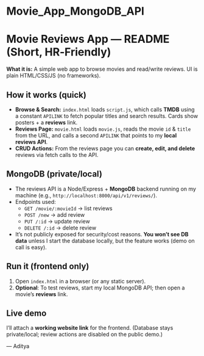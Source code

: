 # Movie_App_MongoDB_API

# Movie Reviews App — README (Short, HR‑Friendly)

**What it is:** A simple web app to browse movies and read/write reviews. UI is plain HTML/CSS/JS (no frameworks).

## How it works (quick)
- **Browse & Search:** `index.html` loads `script.js`, which calls **TMDB** using a constant `APILINK` to fetch popular titles and search results. Cards show posters + a **reviews** link.
- **Reviews Page:** `movie.html` loads `movie.js`, reads the movie `id` & `title` from the URL, and calls a second `APILINK` that points to my **local reviews API**.
- **CRUD Actions:** From the reviews page you can **create, edit, and delete** reviews via fetch calls to the API.

## MongoDB (private/local)
- The reviews API is a Node/Express + **MongoDB** backend running on my machine (e.g., `http://localhost:8000/api/v1/reviews/`). 
- Endpoints used:
  - `GET /movie/:movieId` → list reviews
  - `POST /new` → add review
  - `PUT /:id` → update review
  - `DELETE /:id` → delete review
- It’s not publicly exposed for security/cost reasons. **You won’t see DB data** unless I start the database locally, but the feature works (demo on call is easy).

## Run it (frontend only)
1) Open `index.html` in a browser (or any static server).  
2) **Optional**: To test reviews, start my local MongoDB API; then open a movie’s **reviews** link.

## Live demo
I’ll attach a **working website link** for the frontend. (Database stays private/local; review actions are disabled on the public demo.)

— Aditya
